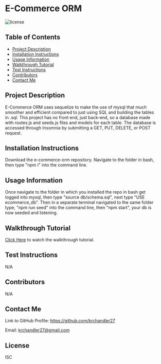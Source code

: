 # E-Commerce ORM

![license](https://img.shields.io/badge/license-ISC-blue)

## Table of Contents
* [Project Description](#project-description)
* [Installation Instructions](#installation-instructions)
* [Usage Information](#usage-information)
* [Walkthrough Tutorial](#walkthrough-tutorial)
* [Test Instructions](#test-instructions)
* [Contributors](#contributors)
* [Contact Me](#contact-me)

## Project Description
E-Commerce ORM uses sequelize to make the use of mysql that much smoother and efficient compared to just using SQL and building the tables in .sql. This project has no front end, just back-end, so a database made with routes.js and seeds.js files and models for each table. The database is accessed through Insomnia by submitting a GET, PUT, DELETE, or POST request. 

## Installation Instructions
Download the e-commerce-orm repository. Navigate to the folder in bash, then type "npm i" into the command line.

## Usage Information
Once navigate to the folder in which you installed the repo in bash get logged into mysql, then type "source db/schema.sql", next type "USE ecommerce_db". Then in a separate terminal navigated to the same folder type, "npm run seed" into the command line, then "npm start", your db is now seeded and listening. 

## Walkthrough Tutorial
[Click Here](https://www.loom.com/share/3793dda2f9904f2ab9d1e1eb42e290d6) to watch the walkthrough tutorial.

## Test Instructions
N/A

## Contributors
N/A

## Contact Me
Link to GitHub Profile: https://github.com/krchandler27

Email: krchandler27@gmail.com

## License
ISC